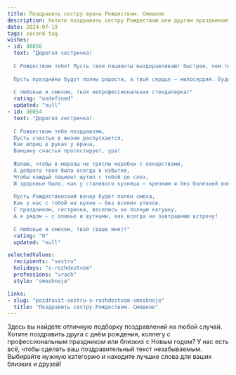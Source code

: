 ```yaml
---
title: Поздравить сестру врача Рождеством. Смешное
description: Хотите поздравить сестру Рождеством или другим праздником? Наш ИИ создаст незабываемое поздравление, а вы обязательно выделитесь среди других.  
date: 2024-07-19
tags: second tag
wishes:
- id: 48856
  text: "Дорогая сестричка!
  
  С Рождеством тебя! Пусть твои пациенты выздоравливают быстрее, чем ты успеваешь записывать им рецепты! Желаю, чтобы выписываемые лекарства всегда находились под рукой, а диагнозы были настолько простыми, что даже твоя кошка смогла бы их диагностировать!
  
  Пусть праздники будут полны радости, а твоё сердце — милосердия. Будь такой же заботливой и искренней, как всегда, и помни: на праздничном столе ни один диагноз не имеет значения!
  
  С любовью и смехом, твоя непрофессиональная стендаперка!"
  rating: "undefined"
  updated: "null"
- id: 36054
  text: "Дорогая сестричка!
  
  С Рождеством тебя поздравляю,
  Пусть счастье в жизни распускается,
  Как шприц в руках у врача,
  Вакцину счастья протестирует, ура!
  
  Желаю, чтобы в морозы не трясли коробки с лекарствами,
  А доброта твоя была всегда в избытке,
  Чтобы каждый пациент шутил с тобой до слез,
  И здоровье было, как у сталевого кузнеца — крепким и без болезней вовсе!
  
  Пусть Рождественский вечер будет полон смеха,
  Как у нас с тобой на кухне — без всяких утехов.
  С праздником, сестричка, веселись на полную катушку,
  А я рядом — с оливье и шутками, как всегда на завтрашнюю встречу!
  
  С любовью и смехом, твой (ваше имя)!"
  rating: "0"
  updated: "null"

selectedValues:
  recipients: "sestru"
  holidays: "s-rozhdestvom"
  professions: "vrach"
  style: "smeshnoje"

links:
- slug: "pozdravit-sestru-s-rozhdestvom-smeshnoje"
  title: "Поздравить сестру Рождеством. Смешное"
---
```


Здесь вы найдете отличную подборку поздравлений на любой случай. 
Хотите поздравить друга с днём рождения, коллегу с профессиональным праздником или близких с Новым годом? У нас есть всё, чтобы сделать ваш поздравительный текст незабываемым. Выбирайте нужную категорию и находите лучшие слова для ваших близких и друзей!
